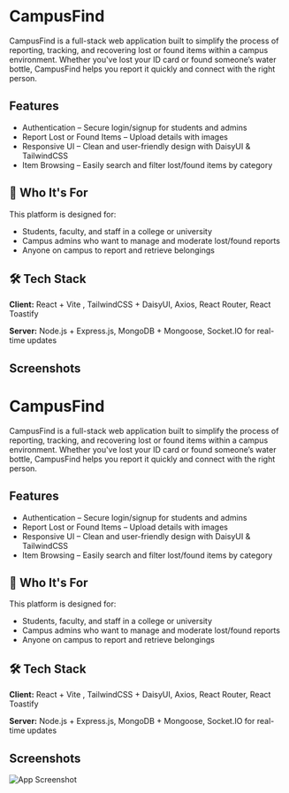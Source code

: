 
# CampusFind

CampusFind is a full-stack web application built to simplify the process of reporting, tracking, and recovering lost or found items within a campus environment. Whether you've lost your ID card or found someone’s water bottle, CampusFind helps you report it quickly and connect with the right person.




## Features

- Authentication – Secure login/signup for students and admins
- Report Lost or Found Items – Upload details with images
- Responsive UI – Clean and user-friendly design with DaisyUI & TailwindCSS
- Item Browsing – Easily search and filter lost/found items by category


## 👥 Who It's For

This platform is designed for:

-  Students, faculty, and staff in a college or university
-  Campus admins who want to manage and moderate lost/found reports
-  Anyone on campus to report and retrieve belongings


## 🛠️ Tech Stack

**Client:** React + Vite , TailwindCSS + DaisyUI, Axios, React Router, React Toastify

**Server:** Node.js + Express.js, MongoDB + Mongoose, Socket.IO for real-time updates


## Screenshots


# CampusFind

CampusFind is a full-stack web application built to simplify the process of reporting, tracking, and recovering lost or found items within a campus environment. Whether you've lost your ID card or found someone’s water bottle, CampusFind helps you report it quickly and connect with the right person.




## Features

- Authentication – Secure login/signup for students and admins
- Report Lost or Found Items – Upload details with images
- Responsive UI – Clean and user-friendly design with DaisyUI & TailwindCSS
- Item Browsing – Easily search and filter lost/found items by category


## 👥 Who It's For

This platform is designed for:

-  Students, faculty, and staff in a college or university
-  Campus admins who want to manage and moderate lost/found reports
-  Anyone on campus to report and retrieve belongings


## 🛠️ Tech Stack

**Client:** React + Vite , TailwindCSS + DaisyUI, Axios, React Router, React Toastify

**Server:** Node.js + Express.js, MongoDB + Mongoose, Socket.IO for real-time updates


## Screenshots

![App Screenshot](./github)









